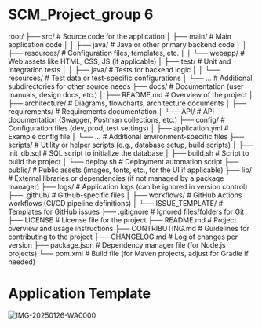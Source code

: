 # SCM_Project_group 6

root/
├── src/                # Source code for the application
│   ├── main/           # Main application code
│   │   ├── java/       # Java or other primary backend code
│   │   ├── resources/  # Configuration files, templates, etc.
│   │   └── webapp/     # Web assets like HTML, CSS, JS (if applicable)
│   ├── test/           # Unit and integration tests
│   │   ├── java/       # Tests for backend logic
│   │   └── resources/  # Test data or test-specific configurations
│   └── ...             # Additional subdirectories for other source needs
├── docs/               # Documentation (user manuals, design docs, etc.)
│   ├── README.md       # Overview of the project
│   ├── architecture/   # Diagrams, flowcharts, architecture documents
│   ├── requirements/   # Requirements documentation
│   └── API/            # API documentation (Swagger, Postman collections, etc.)
├── config/             # Configuration files (dev, prod, test settings)
│   ├── application.yml # Example config file
│   └── ...             # Additional environment-specific files
├── scripts/            # Utility or helper scripts (e.g., database setup, build scripts)
│   ├── init_db.sql     # SQL script to initialize the database
│   ├── build.sh        # Script to build the project
│   └── deploy.sh       # Deployment automation script
├── public/             # Public assets (images, fonts, etc., for the UI if applicable)
├── lib/                # External libraries or dependencies (if not managed by a package manager)
├── logs/               # Application logs (can be ignored in version control)
├── .github/            # GitHub-specific files
│   ├── workflows/      # GitHub Actions workflows (CI/CD pipeline definitions)
│   └── ISSUE_TEMPLATE/ # Templates for GitHub issues
├── .gitignore          # Ignored files/folders for Git
├── LICENSE             # License file for the project
├── README.md           # Project overview and usage instructions
├── CONTRIBUTING.md     # Guidelines for contributing to the project
├── CHANGELOG.md        # Log of changes per version
├── package.json        # Dependency manager file (for Node.js projects)
└── pom.xml             # Build file (for Maven projects, adjust for Gradle if needed)

# Application Template
![IMG-20250126-WA0000](https://github.com/user-attachments/assets/cb8c8553-7712-4049-947a-cce3279d8a83)

